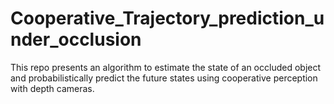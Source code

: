 # Cooperative_Trajectory_prediction_under_occlusion
This repo presents an algorithm to estimate the state of an occluded object and probabilistically predict the future states using cooperative perception  with depth cameras.
